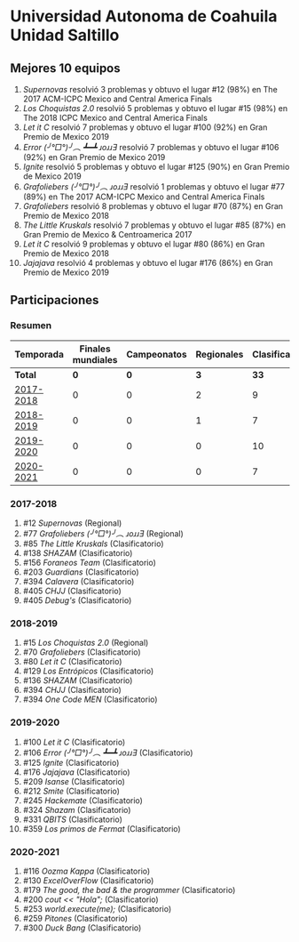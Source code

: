 ---
---

# Universidad Autonoma de Coahuila Unidad Saltillo

## Mejores 10 equipos

1. _Supernovas_ resolvió 3 problemas y obtuvo el lugar #12 (98%) en The 2017 ACM-ICPC Mexico and Central America Finals
1. _Los Choquistas 2.0_ resolvió 5 problemas y obtuvo el lugar #15 (98%) en The 2018 ICPC Mexico and Central America Finals
1. _Let it C_ resolvió 7 problemas y obtuvo el lugar #100 (92%) en Gran Premio de Mexico 2019
1. _Error (╯°□°)╯︵ ┻━┻ ɹoɹɹƎ_ resolvió 7 problemas y obtuvo el lugar #106 (92%) en Gran Premio de Mexico 2019
1. _Ignite_ resolvió 5 problemas y obtuvo el lugar #125 (90%) en Gran Premio de Mexico 2019
1. _Grafoliebers (╯°□°)╯︵ ɹoɹɹƎ_ resolvió 1 problemas y obtuvo el lugar #77 (89%) en The 2017 ACM-ICPC Mexico and Central America Finals
1. _Grafoliebers_ resolvió 8 problemas y obtuvo el lugar #70 (87%) en Gran Premio de Mexico 2018
1. _The Little Kruskals_ resolvió 7 problemas y obtuvo el lugar #85 (87%) en Gran Premio de Mexico & Centroamerica 2017
1. _Let it C_ resolvió 9 problemas y obtuvo el lugar #80 (86%) en Gran Premio de Mexico 2018
1. _Jajajava_ resolvió 4 problemas y obtuvo el lugar #176 (86%) en Gran Premio de Mexico 2019

## Participaciones

### Resumen

| Temporada | Finales mundiales | Campeonatos | Regionales | Clasificatorios | Equipos |
| --- | --- | --- | --- | --- | --- |
| **Total** | **0** | **0** | **3** | **33** | **33** |
| [2017-2018](#2017-2018) | 0 | 0 | 2 | 9 | 9 |
| [2018-2019](#2018-2019) | 0 | 0 | 1 | 7 | 7 |
| [2019-2020](#2019-2020) | 0 | 0 | 0 | 10 | 10 |
| [2020-2021](#2020-2021) | 0 | 0 | 0 | 7 | 7 |

### 2017-2018

1. #12 _Supernovas_ (Regional)
1. #77 _Grafoliebers (╯°□°)╯︵ ɹoɹɹƎ_ (Regional)
1. #85 _The Little Kruskals_ (Clasificatorio)
1. #138 _SHAZAM_ (Clasificatorio)
1. #156 _Foraneos Team_ (Clasificatorio)
1. #203 _Guardians_ (Clasificatorio)
1. #394 _Calavera_ (Clasificatorio)
1. #405 _CHJJ_ (Clasificatorio)
1. #405 _Debug's_ (Clasificatorio)

### 2018-2019

1. #15 _Los Choquistas 2.0_ (Regional)
1. #70 _Grafoliebers_ (Clasificatorio)
1. #80 _Let it C_ (Clasificatorio)
1. #129 _Los Entrópicos_ (Clasificatorio)
1. #136 _SHAZAM_ (Clasificatorio)
1. #394 _CHJJ_ (Clasificatorio)
1. #394 _One Code MEN_ (Clasificatorio)

### 2019-2020

1. #100 _Let it C_ (Clasificatorio)
1. #106 _Error (╯°□°)╯︵ ┻━┻ ɹoɹɹƎ_ (Clasificatorio)
1. #125 _Ignite_ (Clasificatorio)
1. #176 _Jajajava_ (Clasificatorio)
1. #209 _Isanse_ (Clasificatorio)
1. #212 _Smite_ (Clasificatorio)
1. #245 _Hackemate_ (Clasificatorio)
1. #324 _Shazam_ (Clasificatorio)
1. #331 _QBITS_ (Clasificatorio)
1. #359 _Los primos de Fermat_ (Clasificatorio)

### 2020-2021

1. #116 _Oozma Kappa_ (Clasificatorio)
1. #130 _ExcelOverFlow_ (Clasificatorio)
1. #179 _The good, the bad & the programmer_ (Clasificatorio)
1. #200 _cout << "Hola";_ (Clasificatorio)
1. #253 _world.execute(me);_ (Clasificatorio)
1. #259 _Pitones_ (Clasificatorio)
1. #300 _Duck Bang_ (Clasificatorio)



